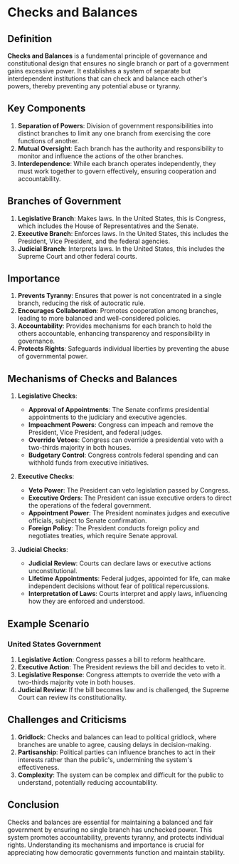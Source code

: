 # Checks and Balances

## Definition
**Checks and Balances** is a fundamental principle of governance and constitutional design that ensures no single branch or part of a government gains excessive power. It establishes a system of separate but interdependent institutions that can check and balance each other's powers, thereby preventing any potential abuse or tyranny.

## Key Components
1. **Separation of Powers**: Division of government responsibilities into distinct branches to limit any one branch from exercising the core functions of another.
2. **Mutual Oversight**: Each branch has the authority and responsibility to monitor and influence the actions of the other branches.
3. **Interdependence**: While each branch operates independently, they must work together to govern effectively, ensuring cooperation and accountability.

## Branches of Government
1. **Legislative Branch**: Makes laws. In the United States, this is Congress, which includes the House of Representatives and the Senate.
2. **Executive Branch**: Enforces laws. In the United States, this includes the President, Vice President, and the federal agencies.
3. **Judicial Branch**: Interprets laws. In the United States, this includes the Supreme Court and other federal courts.

## Importance
1. **Prevents Tyranny**: Ensures that power is not concentrated in a single branch, reducing the risk of autocratic rule.
2. **Encourages Collaboration**: Promotes cooperation among branches, leading to more balanced and well-considered policies.
3. **Accountability**: Provides mechanisms for each branch to hold the others accountable, enhancing transparency and responsibility in governance.
4. **Protects Rights**: Safeguards individual liberties by preventing the abuse of governmental power.

## Mechanisms of Checks and Balances
1. **Legislative Checks**:
   - **Approval of Appointments**: The Senate confirms presidential appointments to the judiciary and executive agencies.
   - **Impeachment Powers**: Congress can impeach and remove the President, Vice President, and federal judges.
   - **Override Vetoes**: Congress can override a presidential veto with a two-thirds majority in both houses.
   - **Budgetary Control**: Congress controls federal spending and can withhold funds from executive initiatives.

2. **Executive Checks**:
   - **Veto Power**: The President can veto legislation passed by Congress.
   - **Executive Orders**: The President can issue executive orders to direct the operations of the federal government.
   - **Appointment Power**: The President nominates judges and executive officials, subject to Senate confirmation.
   - **Foreign Policy**: The President conducts foreign policy and negotiates treaties, which require Senate approval.

3. **Judicial Checks**:
   - **Judicial Review**: Courts can declare laws or executive actions unconstitutional.
   - **Lifetime Appointments**: Federal judges, appointed for life, can make independent decisions without fear of political repercussions.
   - **Interpretation of Laws**: Courts interpret and apply laws, influencing how they are enforced and understood.

## Example Scenario
### United States Government
1. **Legislative Action**: Congress passes a bill to reform healthcare.
2. **Executive Action**: The President reviews the bill and decides to veto it.
3. **Legislative Response**: Congress attempts to override the veto with a two-thirds majority vote in both houses.
4. **Judicial Review**: If the bill becomes law and is challenged, the Supreme Court can review its constitutionality.

## Challenges and Criticisms
1. **Gridlock**: Checks and balances can lead to political gridlock, where branches are unable to agree, causing delays in decision-making.
2. **Partisanship**: Political parties can influence branches to act in their interests rather than the public's, undermining the system's effectiveness.
3. **Complexity**: The system can be complex and difficult for the public to understand, potentially reducing accountability.

## Conclusion
Checks and balances are essential for maintaining a balanced and fair government by ensuring no single branch has unchecked power. This system promotes accountability, prevents tyranny, and protects individual rights. Understanding its mechanisms and importance is crucial for appreciating how democratic governments function and maintain stability.

